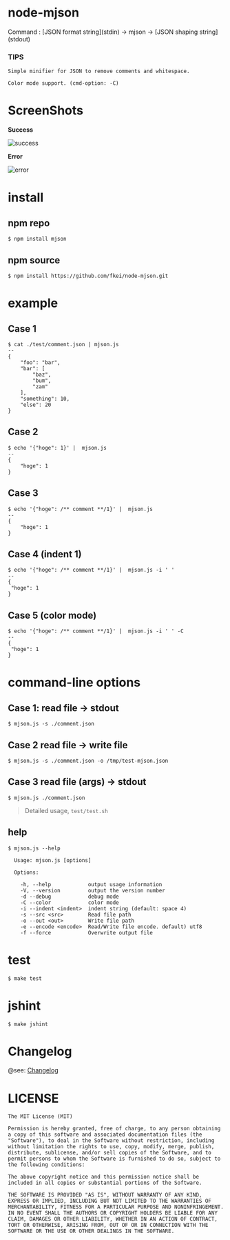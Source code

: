 node-mjson
==========

Command : \[JSON format string\]\(stdin\) -> mjson -> \[JSON shaping string\]\(stdout\)

### TIPS

```
Simple minifier for JSON to remove comments and whitespace.

Color mode support. (cmd-option: -C)
```

# ScreenShots

**Success**

![success](https://raw.github.com/fkei/node-mjson/master/screenshots/success.png)

**Error**

![error](https://raw.github.com/fkei/node-mjson/master/screenshots/error.png)


# install

## npm repo

```
$ npm install mjson
```

##  npm source

```
$ npm install https://github.com/fkei/node-mjson.git
```

# example

## Case 1

```
$ cat ./test/comment.json | mjson.js
--
{
    "foo": "bar",
    "bar": [
        "baz",
        "bum",
        "zam"
    ],
    "something": 10,
    "else": 20
}
```

## Case 2

```
$ echo '{"hoge": 1}' |  mjson.js
--
{
    "hoge": 1
}
```

## Case 3

```
$ echo '{"hoge": /** comment **/1}' |  mjson.js
--
{
    "hoge": 1
}
```

## Case 4 (indent 1)

```
$ echo '{"hoge": /** comment **/1}' |  mjson.js -i ' '
--
{
 "hoge": 1
}
```

## Case 5 (color mode)

```
$ echo '{"hoge": /** comment **/1}' |  mjson.js -i ' ' -C
--
{
 "hoge": 1
}
```


# command-line options

## Case 1: read file -> stdout

```
$ mjson.js -s ./comment.json
```

## Case 2 read file -> write file


```
$ mjson.js -s ./comment.json -o /tmp/test-mjson.json
```

## Case 3 read file (args) -> stdout

```
$ mjson.js ./comment.json
```

> Detailed usage, `test/test.sh`

## help
```
$ mjson.js --help

  Usage: mjson.js [options]

  Options:

    -h, --help            output usage information
    -V, --version         output the version number
    -d --debug            debug mode
    -C --color            color mode
    -i --indent <indent>  indent string (default: space 4)
    -s --src <src>        Read file path
    -o --out <out>        Write file path
    -e --encode <encode>  Read/Write file encode. default) utf8
    -f --force            Overwrite output file

```

# test

```
$ make test
```

# jshint

```
$ make jshint
```

# Changelog

@see: [Changelog](https://github.com/fkei/node-mjson/blob/master/Changelog)

# LICENSE

```
The MIT License (MIT)

Permission is hereby granted, free of charge, to any person obtaining a copy of this software and associated documentation files (the "Software"), to deal in the Software without restriction, including without limitation the rights to use, copy, modify, merge, publish, distribute, sublicense, and/or sell copies of the Software, and to permit persons to whom the Software is furnished to do so, subject to the following conditions:

The above copyright notice and this permission notice shall be included in all copies or substantial portions of the Software.

THE SOFTWARE IS PROVIDED "AS IS", WITHOUT WARRANTY OF ANY KIND, EXPRESS OR IMPLIED, INCLUDING BUT NOT LIMITED TO THE WARRANTIES OF MERCHANTABILITY, FITNESS FOR A PARTICULAR PURPOSE AND NONINFRINGEMENT. IN NO EVENT SHALL THE AUTHORS OR COPYRIGHT HOLDERS BE LIABLE FOR ANY CLAIM, DAMAGES OR OTHER LIABILITY, WHETHER IN AN ACTION OF CONTRACT, TORT OR OTHERWISE, ARISING FROM, OUT OF OR IN CONNECTION WITH THE SOFTWARE OR THE USE OR OTHER DEALINGS IN THE SOFTWARE.
```
